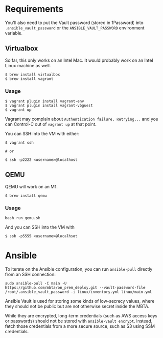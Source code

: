 # Requirements

You'll also need to put the Vault password (stored in 1Password) into
`.ansible_vault_password` or the `ANSIBLE_VAULT_PASSWORD` environment variable.

## Virtualbox 

So far, this only works on an Intel Mac. It would probably work on an Intel Linux machine as well.

``` shell
$ brew install virtualbox
$ brew install vagrant
```

### Usage
``` shell
$ vagrant plugin install vagrant-env
$ vagrant plugin install vagrant-vbguest
$ vagrant up
```

Vagrant may complain about `Authentication failure. Retrying...` and you can Control-C out of `vagrant up` at that point. 

You can SSH into the VM with either:

``` shell
$ vagrant ssh

# or 

$ ssh -p2222 <username>@localhost
```

## QEMU

QEMU will work on an M1.

``` shell
$ brew install qemu
```

### Usage

``` shell
bash run_qemu.sh
```

And you can SSH into the VM with

``` shell
$ ssh -p5555 <username>@localhsot
```

# Ansible

To iterate on the Ansible configuration, you can run `ansible-pull` directly from an SSH connection:

``` shell
sudo ansible-pull -C main -U https://github.com/mbta/on_prem_deploy.git --vault-password-file /root/.ansible_vault_password -i linux/inventory.yml linux/main.yml
```

Ansible Vault is used for storing some kinds of low-secrecy values, where they
should not be public but are not otherwise secret inside the MBTA.

While they are encrypted, long-term credentials (such as AWS access keys or
passwords) should not be stored with `ansible-vault encrypt`. Instead, fetch
those credentials from a more secure source, such as S3 using SSM credentials.
